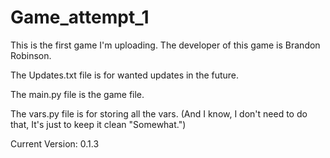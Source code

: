 # Game_attempt_1
This is the first game I'm uploading.
The developer of this game is Brandon Robinson.

The Updates.txt file is for wanted updates in the future.

The main.py file is the game file.

The vars.py file is for storing all the vars.
(And I know, I don't need to do that, It's just to keep it clean "Somewhat.")


Current Version: 0.1.3

